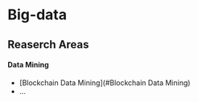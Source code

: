 # Big-data
## Reaserch Areas
#### Data Mining
* [Blockchain Data Mining](#Blockchain Data Mining)
* ...


 
